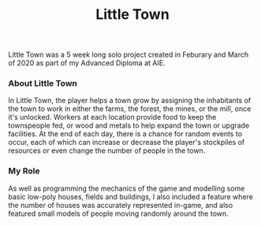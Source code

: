 ﻿---
layout: project
title: Little Town
year: 2020
genre: Simulation
roles: Design, Art, Programming
featureimage: /assets/images/projects/littletown1.jpg
animatedimage: /assets/images/projects/littletown.apng
galleryimages:
  - /assets/images/projects/littletown1.jpg
  - /assets/images/projects/littletown2.jpg
  - /assets/images/projects/littletown3.jpg
downloadlinks:
---

Little Town was a 5 week long solo project created in Feburary and March of 2020 as part of my Advanced Diploma at AIE. 

### About Little Town
In Little Town, the player helps a town grow by assigning the inhabitants of the town to work in either the farms, the forest, the mines, or the mill, once it's unlocked. Workers at each location provide food to keep the townspeople fed, or wood and metals to help expand the town or upgrade facilities. At the end of each day, there is a chance for random events to occur, each of which can increase or decrease the player's stockpiles of resources or even change the number of people in the town.

### My Role
As well as programming the mechanics of the game and modelling some basic low-poly houses, fields and buildings, I also included a feature where the number of houses was accurately represented in-game, and also featured small models of people moving randomly around the town.